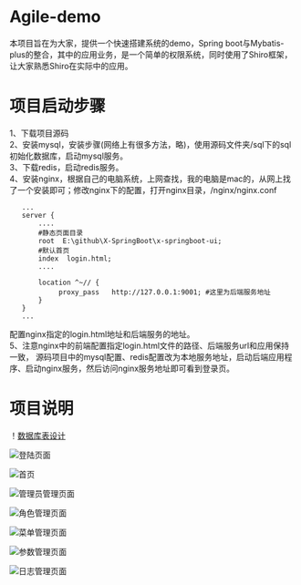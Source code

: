 Agile-demo
==
本项目旨在为大家，提供一个快速搭建系统的demo，Spring boot与Mybatis-plus的整合，其中的应用业务，是一个简单的权限系统，同时使用了Shiro框架，让大家熟悉Shiro在实际中的应用。

项目启动步骤
==
1、下载项目源码  
2、安装mysql，安装步骤(网络上有很多方法，略)，使用源码文件夹/sql下的sql初始化数据库，启动mysql服务。  
3、下载redis，启动redis服务。  
4、安装nginx，根据自己的电脑系统，上网查找，我的电脑是mac的，从网上找了一个安装即可；修改nginx下的配置，打开nginx目录，/nginx/nginx.conf

       ...
       server {
           ....
           #静态页面目录
           root  E:\github\X-SpringBoot\x-springboot-ui;
           #默认首页
           index  login.html;
           ....
           
           location ^~// {
                proxy_pass   http://127.0.0.1:9001; #这里为后端服务地址
           }
       }
       ...
配置nginx指定的login.html地址和后端服务的地址。  
5、注意nginx中的前端配置指定login.html文件的路径、后端服务url和应用保持一致，
源码项目中的mysql配置、redis配置改为本地服务地址，启动后端应用程序、启动nginx服务，然后访问nginx服务地址即可看到登录页。

项目说明
==
！[数据库表设计](https://github.com/lyin226/agile-demo/tree/master/img/agile-demo.jpg)

![登陆页面](https://github.com/lyin226/agile-demo/tree/master/img/login.jpg)

![首页](https://github.com/lyin226/agile-demo/tree/master/img/index.jpg)

![管理员管理页面](https://github.com/lyin226/agile-demo/tree/master/img/admin.jpg)

![角色管理页面](https://github.com/lyin226/agile-demo/tree/master/img/role.jpg)

![菜单管理页面](https://github.com/lyin226/agile-demo/tree/master/img/menu.jpg)

![参数管理页面](https://github.com/lyin226/agile-demo/tree/master/img/param.jpg)

![日志管理页面](https://github.com/lyin226/agile-demo/tree/master/img/log.jpg)
